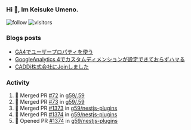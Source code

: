 ### Hi 👋, Im Keisuke Umeno.

<!--
**9renpoto/9renpoto** is a ✨ _special_ ✨ repository because its `README.md` (this file) appears on your GitHub profile.

Here are some ideas to get you started:

- 🔭 I’m currently working on ...
- 🌱 I’m currently learning ...
- 👯 I’m looking to collaborate on ...
- 🤔 I’m looking for help with ...
- 💬 Ask me about ...
- 📫 How to reach me: ...
- 😄 Pronouns: ...
- ⚡ Fun fact: ...
-->

![follow](https://img.shields.io/github/followers/9renpoto?label=Follow&style=social)
![visitors](https://komarev.com/ghpvc/?username=9renpoto&label=Profile%20views&color=0e75b6&style=flat)

### Blogs posts

<!-- BLOG-POST-LIST:START -->
- [GA4でユーザープロパティを使う](https://9renpoto.dev/2021/02/21/google-analytics-4-user-properties/)
- [GoogleAnalytics 4でカスタムディメンションが設定できておらずハマる](https://9renpoto.dev/2021/02/13/google-analytics-4/)
- [CADDi株式会社にJoinしました](https://9renpoto.dev/2020/12/05/join/)
<!-- BLOG-POST-LIST:END -->

### Activity

<!--START_SECTION:activity-->
1. 🎉 Merged PR [#72](https://github.com/g59/.59/pull/72) in [g59/.59](https://github.com/g59/.59)
2. 🎉 Merged PR [#73](https://github.com/g59/.59/pull/73) in [g59/.59](https://github.com/g59/.59)
3. 🎉 Merged PR [#1373](https://github.com/g59/nestjs-plugins/pull/1373) in [g59/nestjs-plugins](https://github.com/g59/nestjs-plugins)
4. 🎉 Merged PR [#1374](https://github.com/g59/nestjs-plugins/pull/1374) in [g59/nestjs-plugins](https://github.com/g59/nestjs-plugins)
5. 💪 Opened PR [#1374](https://github.com/g59/nestjs-plugins/pull/1374) in [g59/nestjs-plugins](https://github.com/g59/nestjs-plugins)
<!--END_SECTION:activity-->

<!--START_SECTION:waka-->
<!--END_SECTION:waka-->
